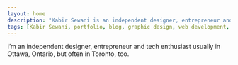 ```yaml
---
layout: home
description: "Kabir Sewani is an independent designer, entrepreneur and tech enthusiast usually in Ottawa, Ontario."
tags: [Kabir Sewani, portfolio, blog, graphic design, web development, illustration]
---
```


I’m an independent designer, entrepreneur and tech enthusiast usually in Ottawa, Ontario, but often in Toronto, too. 